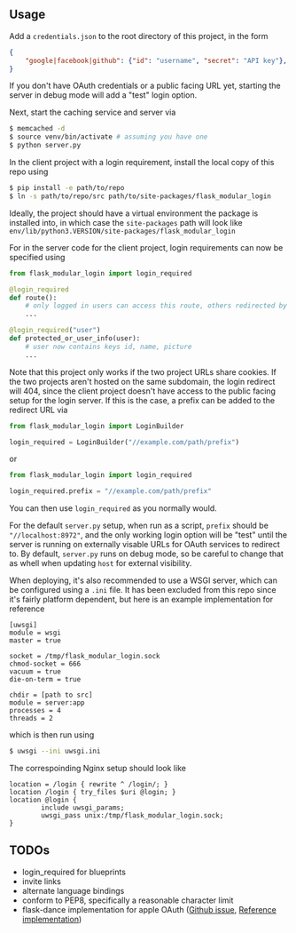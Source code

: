 ## Usage
Add a `credentials.json` to the root directory of this project, in the form
```json
{
    "google|facebook|github": {"id": "username", "secret": "API key"},
}
```
If you don't have OAuth credentials or a public facing URL yet, starting the
server in debug mode will add a "test" login option.

Next, start the caching service and server via
```bash
$ memcached -d
$ source venv/bin/activate # assuming you have one
$ python server.py
```

In the client project with a login requirement, install the local copy of this
repo using
```bash
$ pip install -e path/to/repo
$ ln -s path/to/repo/src path/to/site-packages/flask_modular_login
```
Ideally, the project should have a virtual environment the package is installed
into, in which case the `site-packages` path will look like
`env/lib/python3.VERSION/site-packages/flask_modular_login`

For in the server code for the client project, login requirements can now be
specified using
```python
from flask_modular_login import login_required

@login_required
def route():
    # only logged in users can access this route, others redirected by flask
    ...

@login_required("user")
def protected_or_user_info(user):
    # user now contains keys id, name, picture
    ...
```

Note that this project only works if the two project URLs share cookies. If the
two projects aren't hosted on the same subdomain, the login redirect will 404,
since the client project doesn't have access to the public facing setup for the
login server. If this is the case, a prefix can be added to the redirect URL via

```python
from flask_modular_login import LoginBuilder

login_required = LoginBuilder("//example.com/path/prefix")
```
or
```python
from flask_modular_login import login_required

login_required.prefix = "//example.com/path/prefix"
```

You can then use `login_required` as you normally would.

For the default `server.py` setup, when run as a script, `prefix` should be
`"//localhost:8972"`, and the only working login option will be "test" until
the server is running on externally visable URLs for OAuth services to redirect
to. By default, `server.py` runs on debug mode, so be careful to change that
as whell when updating `host` for external visibility.

When deploying, it's also recommended to use a WSGI server, which can be
configured using a `.ini` file. It has been excluded from this repo since it's
fairly platform dependent, but here is an example implementation for reference
```
[uwsgi]
module = wsgi
master = true

socket = /tmp/flask_modular_login.sock
chmod-socket = 666
vacuum = true
die-on-term = true

chdir = [path to src]
module = server:app
processes = 4
threads = 2
```
which is then run using
```bash
$ uwsgi --ini uwsgi.ini
```
The correspoinding Nginx setup should look like
```
location = /login { rewrite ^ /login/; }
location /login { try_files $uri @login; }
location @login {
        include uwsgi_params;
        uwsgi_pass unix:/tmp/flask_modular_login.sock;
}
```

## TODOs
- login_required for blueprints
- invite links
- alternate language bindings
- conform to PEP8, specifically a reasonable character limit
- flask-dance implementation for apple OAuth
([Github issue](https://github.com/singingwolfboy/flask-dance/issues/418),
[Reference implementation](https://github.com/python-social-auth/social-core/blob/master/social_core/backends/apple.py))
